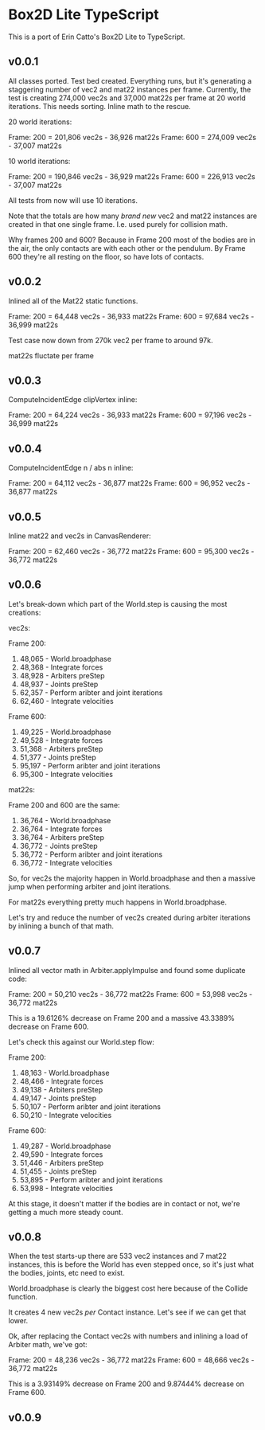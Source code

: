# Box2D Lite TypeScript

This is a port of Erin Catto's Box2D Lite to TypeScript.

## v0.0.1

All classes ported. Test bed created. Everything runs, but it's generating a staggering number of vec2 and mat22 instances per frame. Currently, the test is creating 274,000 vec2s and 37,000 mat22s per frame at 20 world iterations. This needs sorting. Inline math to the rescue.

20 world iterations:

Frame: 200 = 201,806 vec2s - 36,926 mat22s
Frame: 600 = 274,009 vec2s - 37,007 mat22s

10 world iterations:

Frame: 200 = 190,846 vec2s - 36,929 mat22s
Frame: 600 = 226,913 vec2s - 37,007 mat22s

All tests from now will use 10 iterations.

Note that the totals are how many _brand new_ vec2 and mat22 instances are created
in that one single frame. I.e. used purely for collision math.

Why frames 200 and 600? Because in Frame 200 most of the bodies are in the air, the only contacts are with each other or the pendulum. By Frame 600 they're all resting on the floor, so have lots of contacts.

## v0.0.2

Inlined all of the Mat22 static functions.

Frame: 200 = 64,448 vec2s - 36,933 mat22s
Frame: 600 = 97,684 vec2s - 36,999 mat22s

Test case now down from 270k vec2 per frame to around 97k.

mat22s fluctate per frame

## v0.0.3

ComputeIncidentEdge clipVertex inline:

Frame: 200 = 64,224 vec2s - 36,933 mat22s
Frame: 600 = 97,196 vec2s - 36,999 mat22s

## v0.0.4

ComputeIncidentEdge n / abs n inline:

Frame: 200 = 64,112 vec2s - 36,877 mat22s
Frame: 600 = 96,952 vec2s - 36,877 mat22s

## v0.0.5

Inline mat22 and vec2s in CanvasRenderer:

Frame: 200 = 62,460 vec2s - 36,772 mat22s
Frame: 600 = 95,300 vec2s - 36,772 mat22s

## v0.0.6

Let's break-down which part of the World.step is causing the most creations:

vec2s:

Frame 200: 

1) 48,065 - World.broadphase
2) 48,368 - Integrate forces
3) 48,928 - Arbiters preStep
4) 48,937 - Joints preStep
5) 62,357 - Perform aribter and joint iterations
6) 62,460 - Integrate velocities

Frame 600:

1) 49,225 - World.broadphase
2) 49,528 - Integrate forces
3) 51,368 - Arbiters preStep
4) 51,377 - Joints preStep
5) 95,197 - Perform aribter and joint iterations
6) 95,300 - Integrate velocities

mat22s:

Frame 200 and 600 are the same:

1) 36,764 - World.broadphase
2) 36,764 - Integrate forces
3) 36,764 - Arbiters preStep
4) 36,772 - Joints preStep
5) 36,772 - Perform aribter and joint iterations
6) 36,772 - Integrate velocities

So, for vec2s the majority happen in World.broadphase and then a massive jump when performing arbiter and joint iterations.

For mat22s everything pretty much happens in World.broadphase.

Let's try and reduce the number of vec2s created during arbiter iterations by inlining a bunch of that math.

## v0.0.7

Inlined all vector math in Arbiter.applyImpulse and found some duplicate code:

Frame: 200 = 50,210 vec2s - 36,772 mat22s
Frame: 600 = 53,998 vec2s - 36,772 mat22s

This is a 19.6126% decrease on Frame 200 and a massive 43.3389% decrease on Frame 600.

Let's check this against our World.step flow:

Frame 200:

1) 48,163 - World.broadphase
2) 48,466 - Integrate forces
3) 49,138 - Arbiters preStep
4) 49,147 - Joints preStep
5) 50,107 - Perform aribter and joint iterations
6) 50,210 - Integrate velocities

Frame 600:

1) 49,287 - World.broadphase
2) 49,590 - Integrate forces
3) 51,446 - Arbiters preStep
4) 51,455 - Joints preStep
5) 53,895 - Perform aribter and joint iterations
6) 53,998 - Integrate velocities

At this stage, it doesn't matter if the bodies are in contact or not, we're getting a much more steady count.

## v0.0.8

When the test starts-up there are 533 vec2 instances and 7 mat22 instances, this is before the World has even stepped once, so it's just what the bodies, joints, etc need to exist.

World.broadphase is clearly the biggest cost here because of the Collide function.

It creates 4 new vec2s _per_ Contact instance. Let's see if we can get that lower.

Ok, after replacing the Contact vec2s with numbers and inlining a load of Arbiter math, we've got:

Frame: 200 = 48,236 vec2s - 36,772 mat22s
Frame: 600 = 48,666 vec2s - 36,772 mat22s

This is a 3.93149% decrease on Frame 200 and 9.87444% decrease on Frame 600.

## v0.0.9

